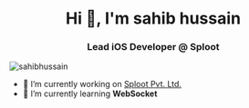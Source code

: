 <!--
**sahibhussain/sahibhussain** is a ✨ _special_ ✨ repository because its `README.md` (this file) appears on your GitHub profile.

Here are some ideas to get you started:

- 🔭 I’m currently working on ...
- 🌱 I’m currently learning ...
- 👯 I’m looking to collaborate on ...
- 🤔 I’m looking for help with ...
- 💬 Ask me about ...
- 📫 How to reach me: ...
- 😄 Pronouns: ...
- ⚡ Fun fact: ...
-->

<h1 align="center">Hi 👋, I'm sahib hussain</h1>
<h3 align="center">Lead iOS Developer @ Sploot</h3>

<p align="left"> <img src="https://komarev.com/ghpvc/?username=sahibhussain&label=Profile%20views&color=0e75b6&style=flat" alt="sahibhussain" /> </p>

- 🔭 I’m currently working on [Sploot Pvt. Ltd.](https://apps.apple.com/us/app/sploot-dog-walking-service/id1513928912)
- 🌱 I’m currently learning **WebSocket**
